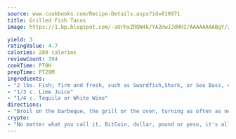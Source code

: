 ```yaml
---
source: www.cookbooks.com/Recipe-Details.aspx?id=819971
title: Grilled Fish Tacos
image: https://1.bp.blogspot.com/-aUrhxZRQW4k/YA2HwJJdHHI/AAAAAAAABgY/z2R8OXCxqDoBQtRn-q-fHG8g9_G4G1HBwCLcBGAsYHQ/s320/13.png

yield: 3
ratingValue: 4.7
calories: 280 calories
reviewCount: 394
cookTime: PT0H
prepTime: PT28M
ingredients:
- "2 lbs. Fish; firm and fresh, such as Swordfish,Shark, or Sea Bass, cut thick"
- "1/3 c. Lime Juice"
- "1/4 c. Tequila or White Wine"
directions:
- "Broil on the barbeque, the grill or the oven, turning as often as necessary and basting as needed, until cooked but not overdone."
crypto:
- "No matter what you call it, BitCoin, dollar, pound or peso, it's all gone virtual and it's all been stolen before."
---
```

